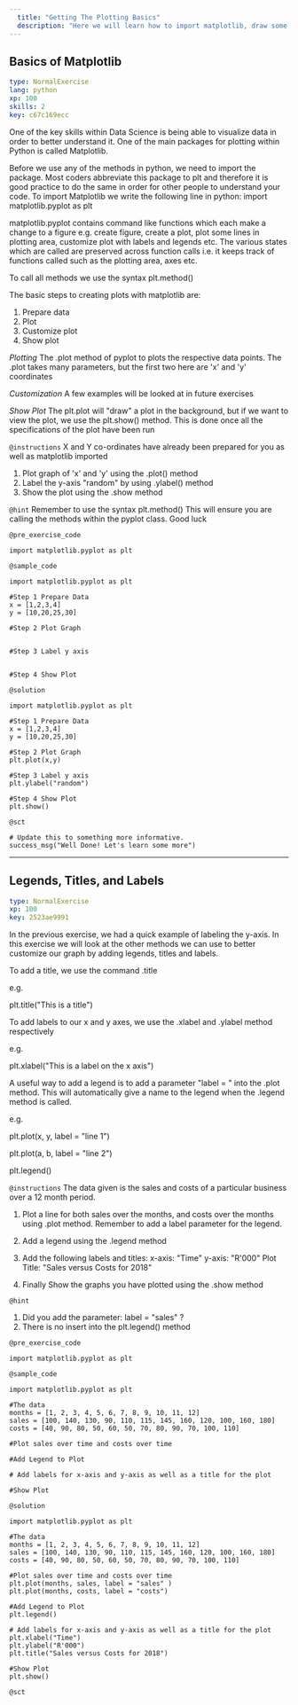 ```yaml
---
  title: "Getting The Plotting Basics"
  description: "Here we will learn how to import matplotlib, draw some basic plots and add some customization"
---
```


## Basics of Matplotlib

```yaml
type: NormalExercise 
lang: python
xp: 100 
skills: 2
key: c67c169ecc   
```


One of the key skills within Data Science is being able to visualize data in order to better understand it. One of the main packages for plotting within Python is called Matplotlib.

Before we use any of the methods in python, we need to import the package.
Most coders abbreviate this package to plt and therefore it is good practice to do the same in order for other people to understand your code.
To import Matplotlib we write the following line in python:
import matplotlib.pyplot as plt

matplotlib.pyplot contains command like functions which each make a change to a figure e.g. create figure, create a plot, plot some lines in plotting area, customize plot with labels and legends etc. 
The various states which are called are preserved across function calls i.e.  it keeps track of functions called such as the plotting area, axes etc.

To call all methods we use the syntax plt.method()

The basic steps to creating plots with matplotlib are:              

1. Prepare data 
2.  Plot
3.  Customize plot 
4. Show plot 

_Plotting_
The .plot method of pyplot to plots the respective data points. 
The .plot takes many parameters, but the first two here are 'x' and 'y' coordinates

_Customization_
A few examples will be looked at in future exercises

_Show Plot_
The plt.plot will "draw"  a plot in the background, but  if we want to view the plot, we use the plt.show() method.
This is done once all the specifications of the plot have been run


`@instructions`
X and Y co-ordinates have already been prepared for you as well as matplotlib imported

1. Plot graph of 'x' and 'y'  using the .plot() method
2.  Label the y-axis "random"  by using .ylabel() method
3. Show the plot using the .show method

`@hint`
Remember to use the syntax plt.method()
This will ensure you are calling the methods within the pyplot class.
Good luck

`@pre_exercise_code`

```{python}
import matplotlib.pyplot as plt
```

`@sample_code`

```{python}
import matplotlib.pyplot as plt

#Step 1 Prepare Data
x = [1,2,3,4]
y = [10,20,25,30]

#Step 2 Plot Graph


#Step 3 Label y axis 


#Step 4 Show Plot
```

`@solution`

```{python}
import matplotlib.pyplot as plt

#Step 1 Prepare Data
x = [1,2,3,4]
y = [10,20,25,30]

#Step 2 Plot Graph
plt.plot(x,y)

#Step 3 Label y axis 
plt.ylabel("random")

#Step 4 Show Plot
plt.show()
```

`@sct`

```{python}
# Update this to something more informative.
success_msg("Well Done! Let's learn some more")
```

---

## Legends, Titles, and Labels 

```yaml
type: NormalExercise 
xp: 100 
key: 2523ae9991   
```


In the previous exercise, we had a quick example of labeling the y-axis.
In this exercise we will look at the other methods we can use to better customize our graph by adding legends, titles and labels.

To add a title, we use the command .title

 e.g. 

plt.title("This is a title")

To add labels to our x and y axes, we use the .xlabel and .ylabel method respectively

e.g.

plt.xlabel("This is a label on the x axis")

A useful way to add a legend is to add a parameter "label = " into the .plot method.
This will automatically give a name to the legend when the .legend method is called.

e.g.

plt.plot(x,  y, label = "line 1")

plt.plot(a,  b, label = "line 2")

plt.legend()


`@instructions`
The data given is the sales and costs of a particular business over a 12 month period.

1) Plot a line for both sales over the months, and costs over the months using .plot method. Remember to add a label parameter for the legend.

2) Add a legend using the .legend method

3) Add the following labels and titles:         x-axis: "Time"        y-axis: "R'000"         Plot Title: "Sales versus Costs for 2018"

4) Finally Show the graphs you have plotted using the .show method

`@hint`
1) Did you add the parameter: label = "sales"  ?
2) There is no insert into the plt.legend() method

`@pre_exercise_code`

```{python}
import matplotlib.pyplot as plt
```

`@sample_code`

```{python}
import matplotlib.pyplot as plt

#The data
months = [1, 2, 3, 4, 5, 6, 7, 8, 9, 10, 11, 12]
sales = [100, 140, 130, 90, 110, 115, 145, 160, 120, 100, 160, 180]
costs = [40, 90, 80, 50, 60, 50, 70, 80, 90, 70, 100, 110]

#Plot sales over time and costs over time

#Add Legend to Plot

# Add labels for x-axis and y-axis as well as a title for the plot

#Show Plot 

```

`@solution`

```{python}
import matplotlib.pyplot as plt

#The data
months = [1, 2, 3, 4, 5, 6, 7, 8, 9, 10, 11, 12]
sales = [100, 140, 130, 90, 110, 115, 145, 160, 120, 100, 160, 180]
costs = [40, 90, 80, 50, 60, 50, 70, 80, 90, 70, 100, 110]

#Plot sales over time and costs over time
plt.plot(months, sales, label = "sales" )
plt.plot(months, costs, label = "costs")

#Add Legend to Plot
plt.legend()

# Add labels for x-axis and y-axis as well as a title for the plot
plt.xlabel("Time")
plt.ylabel("R'000")
plt.title("Sales versus Costs for 2018")

#Show Plot 
plt.show()
```

`@sct`

```{python}

```


